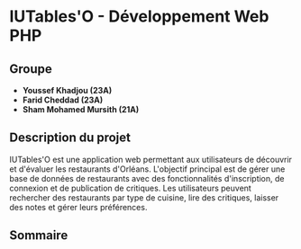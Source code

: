 # IUTables'O - Développement Web PHP


## **Groupe**
- **Youssef Khadjou (23A)**  
- **Farid Cheddad (23A)**  
- **Sham Mohamed Mursith (21A)**  



## Description du projet

IUTables'O est une application web permettant aux utilisateurs de découvrir et d'évaluer les restaurants d'Orléans. L'objectif principal est de gérer une base de données de restaurants avec des fonctionnalités d'inscription, de connexion et de publication de critiques. Les utilisateurs peuvent rechercher des restaurants par type de cuisine, lire des critiques, laisser des notes et gérer leurs préférences.


## **Sommaire**



